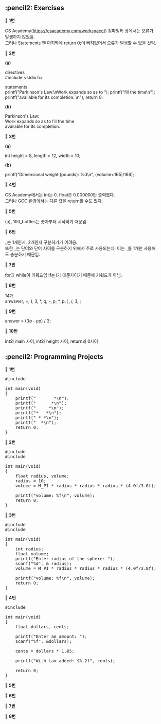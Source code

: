 <h2>:pencil2: Exercises</h2>

**:pushpin: 1번**

CS Academy(https://csacademy.com/workspace/) 컴파일러 상에서는 오류가 발생하지 않았음.<br>
그러나 Statements 맨 마지막에 return 0;이 빠져있어서 오류가 발생할 수 있을 것임.

**:pushpin: 2번**

**(a)**<br>

directives<br>
#include <stdio.h><br>

statements<br>
printf("Parkinson's Law:\nWork expands so as to ");
printf("fill the time\n");
printf("available for its completion. \n");
return 0;

**(b)**<br>

Parkinson's Law:<br>
Work expands so as to fill the time<br>
available for its completion.<br>

**:pushpin: 3번**

**(a)**<br>

int height = 8, length = 12, width = 10;

**(b)**<br>

printf("Dimensional weight (pounds): %d\n", (volume+165)/166);

**:pushpin: 4번**

CS Academy에서는 int는 0, float은 0.000000만 출력했다.<br>
그러나 GCC 환경에서는 다른 값을 return할 수도 있다.<br>

**:pushpin: 5번**

(a), 100_bottles는 숫자부터 시작하기 때문임.<br>

**:pushpin: 6번**

_는 1개인지, 2개인지 구분하기가 어려움.<br>
또한 _는 단어와 단어 사이를 구분하기 위해서 주로 사용되는데, 이는 _를 1개만 사용해도 충분하기 때문임.<br>

**:pushpin: 7번**

for과 while이 키워드임 If는 i가 대문자이기 때문에 키워드가 아님.<br>

**:pushpin: 8번**

14개<br>
anwswer, =, (, 3, *, q, -, p, *, p, ), /, 3, ;

**:pushpin: 9번**

answer = (3*q - p*p) / 3;

**:pushpin: 10번**

int와 main 사이, int와 height 사이, return과 0사이<br>

<h2>:pencil2: Programming Projects</h2>

**:pushpin: 1번**

<pre>
#include<stdio.h>

int main(void)
{
    printf("       *\n");
    printf("      *\n");
    printf("     *\n");
    printf("*   *\n");
    printf(" * *\n");
    printf("  *\n");
    return 0;
}
</pre>

**:pushpin: 2번**
<pre>
#include <stdio.h>
#include <math.h>

int main(void)
{
    float radius, volume;
    radius = 10;
    volume = M_PI * radius * radius * radius * (4.0f/3.0f);
    
    printf("volume: %f\n", volume);
    return 0;
}
</pre>

**:pushpin: 3번**

<pre>
#include <stdio.h>
#include <math.h>

int main(void)
{
    int radius;
    float volume;
    printf("Enter radius of the sphere: ");
    scanf("%d", & radius);
    volume = M_PI * radius * radius * radius * (4.0f/3.0f);
    
    printf("volume: %f\n", volume);
    return 0;
}
</pre>

**:pushpin: 4번**

<pre>
#include<stdio.h>

int main(void)
{
    float dollars, cents;
    
    printf("Enter an amount: ");
    scanf("%f", &dollars);
    
    cents = dollars * 1.05;
    
    printf("With tax added: $%.2f", cents);
    
    return 0;
}
</pre>

**:pushpin: 5번**

**:pushpin: 6번**

**:pushpin: 7번**

**:pushpin: 8번**
